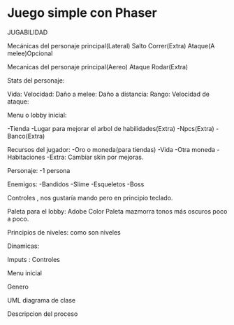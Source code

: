 # Juego simple con Phaser
JUGABILIDAD

Mecánicas del personaje principal(Lateral)
Salto
Correr(Extra)
Ataque(A melee)Opcional


Mecanicas del personaje principal(Aereo)
Ataque
Rodar(Extra)


Stats del personaje:

Vida:
Velocidad:
Daño a melee:
Daño a distancia:
Rango:
Velocidad de ataque: 

Menu o lobby inicial:

-Tienda 
-Lugar para mejorar el arbol de habilidades(Extra)
-Npcs(Extra)
-Banco(Extra)


Recursos del jugador:
-Oro o moneda(para tiendas)
-Vida
-Otra moneda 
-Habitaciones
-Extra: Cambiar skin por mejoras.

Personaje:
-1 persona 

Enemigos:
-Bandidos
-Slime
-Esqueletos
-Boss

Controles , nos gustaría mando pero en principio teclado.

Paleta para el lobby: Adobe Color
Paleta mazmorra tonos más oscuros poco a poco.

Principios de niveles: 
como son niveles

Dinamicas:


Imputs : Controles

Menu inicial

Genero 

UML diagrama de clase

Descripcion del proceso


